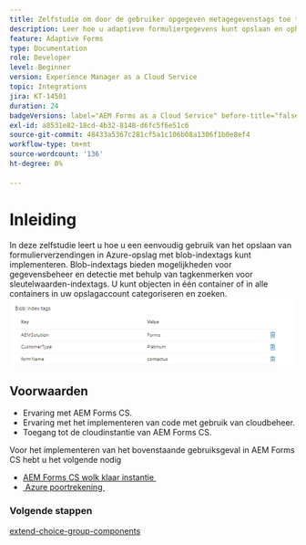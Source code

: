 ```yaml
---
title: Zelfstudie om door de gebruiker opgegeven metagegevenstags toe te voegen
description: Leer hoe u adaptieve formuliergegevens kunt opslaan en ophalen van Azure-opslagaccount.
feature: Adaptive Forms
type: Documentation
role: Developer
level: Beginner
version: Experience Manager as a Cloud Service
topic: Integrations
jira: KT-14501
duration: 24
badgeVersions: label="AEM Forms as a Cloud Service" before-title="false"
exl-id: a8531e82-18cd-4b32-8148-d6fc5f6e51c6
source-git-commit: 48433a5367c281cf5a1c106b08a1306f1b0e8ef4
workflow-type: tm+mt
source-wordcount: '136'
ht-degree: 0%

---
```


# Inleiding

In deze zelfstudie leert u hoe u een eenvoudig gebruik van het opslaan van formulierverzendingen in Azure-opslag met blob-indextags kunt implementeren. Blob-indextags bieden mogelijkheden voor gegevensbeheer en detectie met behulp van tagkenmerken voor sleutelwaarden-indextags. U kunt objecten in één container of in alle containers in uw opslagaccount categoriseren en zoeken.
![&#x200B; blob-index-markeringen &#x200B;](assets/blob-with-index-tags.png)

## Voorwaarden

* Ervaring met AEM Forms CS.
* Ervaring met het implementeren van code met gebruik van cloudbeheer.
* Toegang tot de cloudinstantie van AEM Forms CS.

Voor het implementeren van het bovenstaande gebruiksgeval in AEM Forms CS hebt u het volgende nodig

* [&#x200B; AEM Forms CS wolk klaar instantie &#x200B;](https://experienceleague.adobe.com/docs/experience-manager-learn/cloud-service/forms/developing-for-cloud-service/intellij-and-aem-sync.html?lang=nl-NL#set-up-aem-author-instance)
* [&#x200B; Azure poortrekening &#x200B;](https://portal.azure.com/)


### Volgende stappen

[extend-choice-group-components](./extend-choice-group-components.md)
